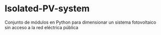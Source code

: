 # Isolated-PV-system
Conjunto de módulos en Python para dimensionar un sistema fotovoltaico sin acceso a la red eléctrica pública

